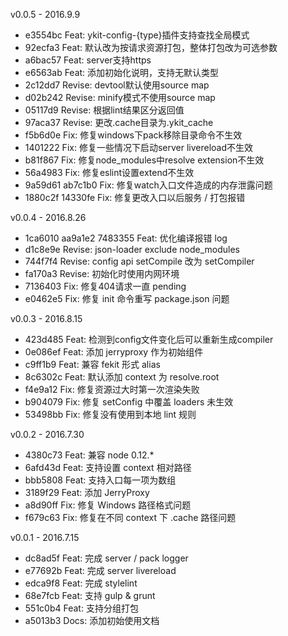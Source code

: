 v0.0.5 - 2016.9.9

* e3554bc Feat: ykit-config-{type}插件支持查找全局模式
* 92ecfa3 Feat: 默认改为按请求资源打包，整体打包改为可选参数
* a6bac57 Feat: server支持https
* e6563ab Feat: 添加初始化说明，支持无默认类型
* 2c12dd7 Revise: devtool默认使用source map
* d02b242 Revise: minify模式不使用source map
* 05117d9 Revise: 根据lint结果区分返回值
* 97aca37 Revise: 更改.cache目录为.ykit_cache
* f5b6d0e Fix: 修复windows下pack移除目录命令不生效
* 1401222 Fix: 修复一些情况下启动server livereload不生效
* b81f867 Fix: 修复node_modules中resolve extension不生效
* 56a4983 Fix: 修复eslint设置extend不生效
* 9a59d61 ab7c1b0 Fix: 修复watch入口文件造成的内存泄露问题
* 1880c2f 14330fe Fix: 修复更改入口以后服务 / 打包报错

v0.0.4 - 2016.8.26

* 1ca6010 aa9a1e2 7483355 Feat: 优化编译报错 log
* d1c8e9e Revise: json-loader exclude node_modules
* 744f7f4 Revise: config api setCompile 改为 setCompiler
* fa170a3 Revise: 初始化时使用内网环境
* 7136403 Fix: 修复404请求一直 pending
* e0462e5 Fix: 修复 init 命令重写 package.json 问题

v0.0.3 - 2016.8.15

* 423d485 Feat: 检测到config文件变化后可以重新生成compiler
* 0e086ef Feat: 添加 jerryproxy 作为初始组件
* c9ff1b9 Feat: 兼容 fekit 形式 alias
* 8c6302c Feat: 默认添加 context 为 resolve.root
* f4e9a12 Fix: 修复资源过大时第一次渲染失败
* b904079 Fix: 修复 setConfig 中覆盖 loaders 未生效
* 53498bb Fix: 修复没有使用到本地 lint 规则

v0.0.2 - 2016.7.30

* 4380c73 Feat: 兼容 node 0.12.*
* 6afd43d Feat: 支持设置 context 相对路径
* bbb5808 Feat: 支持入口每一项为数组
* 3189f29 Feat: 添加 JerryProxy
* a8d90ff Fix: 修复 Windows 路径格式问题
* f679c63 Fix: 修复在不同 context 下 .cache 路径问题

v0.0.1 - 2016.7.15

* dc8ad5f Feat: 完成 server / pack logger
* e77692b Feat: 完成 server livereload
* edca9f8 Feat: 完成 stylelint
* 68e7fcb Feat: 支持 gulp & grunt
* 551c0b4 Feat: 支持分组打包
* a5013b3 Docs: 添加初始使用文档
